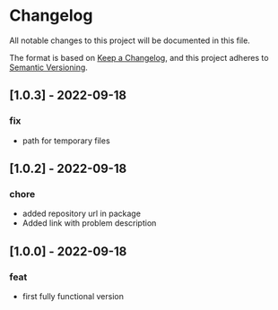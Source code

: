 # Changelog

All notable changes to this project will be documented in this file.

The format is based on [Keep a Changelog](https://keepachangelog.com/en/1.0.0/),
and this project adheres to [Semantic Versioning](https://semver.org/spec/v2.0.0.html).


## [1.0.3] - 2022-09-18

### fix

-   path for temporary files

## [1.0.2] - 2022-09-18

### chore

-   added repository url in package
-   Added link with problem description

## [1.0.0] - 2022-09-18

### feat

-   first fully functional version
